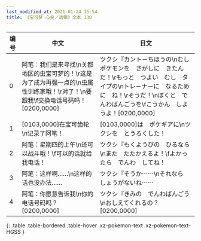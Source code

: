 ```yaml
---
last_modified_at: 2021-01-24 15:54
title: 《宝可梦 心金／魂银》文本 130
---
```

| 编号 | 中文 | 日文 |
| ---- | ---- | ---- |
| 0 | 阿笔：我们是来寻找\n关都地区的虫宝可梦的！\r这是为了成为再强一点的\n虫属性训练家哦！\r对了！\n要跟我\f交换电话号码吗！[0200,0000] | ツクシ『カント－ちほうの\nむしポケモンを　さがしに　きたんだ！\rもっと　つよい　むし　タイプの\nトレ－ナ－に　なるために　ね！\rそうだ！\nぼくと　でんわばんごうを\fこうかん　しようよ！[0200,0000] |
| 1 | [0103,0000]在宝可齿轮\n记录了阿笔！ | [0103,0000]は　ポケギアに\nツクシを　とうろくした！ |
| 2 | 阿笔：星期四的上午\n还可以战斗哦！\f可以的话就给我电话！ | ツクシ『もくようびの　ひるなら\nまた　たたかえるよ！\fよかったら　でんわ　してね！ |
| 3 | 阿笔：这样啊……\n这样的话也没办法…… | ツクシ『そうか⋯⋯\nそれなら　しょうがないね⋯⋯ |
| 4 | 阿笔：你愿意告诉我\n你的电话号码吗？[0200,0000] | ツクシ『きみの　でんわばんごう\nおしえてくれるの？[0200,0000] |
{: .table .table-bordered .table-hover .xz-pokemon-text .xz-pokemon-text-HGSS }